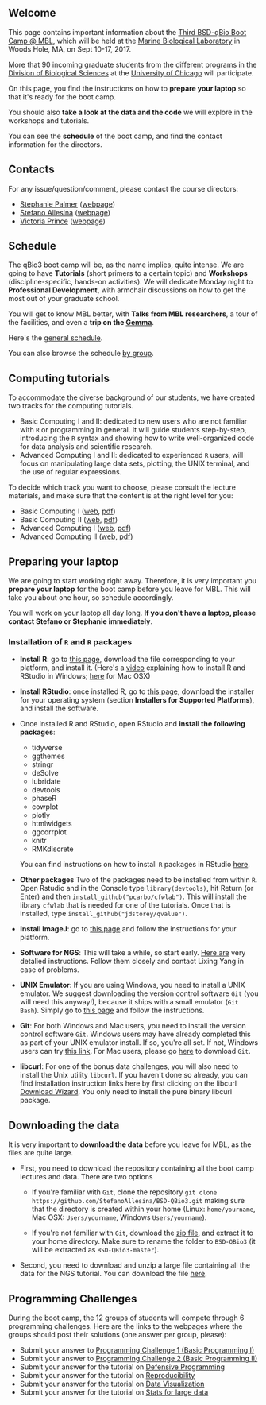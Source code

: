 ## Welcome

This page contains important information about the [Third BSD-qBio Boot Camp @ MBL](https://biosciences.uchicago.edu/content/mbl-bootcamp-2017), which will be held at the [Marine Biological Laboratory](http://www.mbl.edu/) in Woods Hole, MA, on Sept 10-17, 2017.

More that 90 incoming graduate students from the different programs in the [Division of Biological Sciences](https://biosciences.uchicago.edu) at the [University of Chicago](http://www.uchicago.edu) will participate.

On this page, you find the instructions on how to **prepare your laptop** so that it's ready for the boot camp.

You should also **take a look at the data and the code** we will explore in the workshops and tutorials.

You can see the **schedule** of the boot camp, and find the contact information for the directors.

## Contacts

For any issue/question/comment, please contact the course directors:

*   [Stephanie Palmer](mailto:sepalmer@uchicago.edu?Subject=Help%20BSD%20QBio) ([webpage](http://http//palmerlab.uchicago.edu))
*   [Stefano Allesina](mailto:sallesina@uchicago.edu?Subject=Help%20BSD%20QBio) ([webpage](http://allesinalab.uchicago.edu/))
*   [Victoria Prince](mailto:vprince@uchicago.edu?Subject=Help%20BSD%20QBio) ([webpage](https://princelab-sites.uchicago.edu/))

## Schedule

The qBio3 boot camp will be, as the name implies, quite intense. We are going to have **Tutorials** (short primers to a certain topic) and **Workshops** (discipline-specific, hands-on activities). We will dedicate Monday night to **Professional Development**, with armchair discussions on how to get the most out of your graduate school.

You will get to know MBL better, with **Talks from MBL researchers**, a tour of the facilities, and even a **trip on the [Gemma](http://www.sciencemetropolis.com/wp-content/uploads/2008/06/img_0782.jpg)**.

Here's the [general schedule](https://github.com/StefanoAllesina/BSD-QBio3/raw/master/schedule/GeneralSchedule.pdf).

You can also browse the schedule [by group](https://github.com/StefanoAllesina/BSD-QBio3/tree/master/schedule).

## Computing tutorials

To accommodate the diverse background of our students, we have created two tracks for the computing tutorials.

*   Basic Computing I and II: dedicated to new users who are not familiar with `R` or programming in general. It will guide students step-by-step, introducing the `R` syntax and showing how to write well-organized code for data analysis and scientific research.
*   Advanced Computing I and II: dedicated to experienced `R` users, will focus on manipulating large data sets, plotting, the UNIX terminal, and the use of regular expressions.

To decide which track you want to choose, please consult the lecture materials, and make sure that the content is at the right level for you:

*   Basic Computing I ([web](https://github.com/StefanoAllesina/BSD-QBio3/blob/master/tutorials/basic_computing_1/code/basic_computing_1.Rmd), [pdf](https://github.com/StefanoAllesina/BSD-QBio3/raw/master/tutorials/basic_computing_1/code/basic_computing_1.pdf))
*   Basic Computing II ([web](https://github.com/StefanoAllesina/BSD-QBio3/blob/master/tutorials/basic_computing_2/code/basic_computing_2.Rmd), [pdf](https://github.com/StefanoAllesina/BSD-QBio3/raw/master/tutorials/basic_computing_2/code/basic_computing_2.pdf))
*   Advanced Computing I ([web](https://github.com/StefanoAllesina/BSD-QBio3/blob/master/tutorials/advanced_computing_1/code/advanced_computing_1.Rmd), [pdf](https://github.com/StefanoAllesina/BSD-QBio2/raw/master/tutorials/advanced_computing_1/code/advanced_computing_1.pdf))
*   Advanced Computing II ([web](https://github.com/StefanoAllesina/BSD-QBio3/blob/master/tutorials/advanced_computing_2/code/advanced_computing_2.Rmd), [pdf](https://github.com/StefanoAllesina/BSD-QBio2/raw/master/tutorials/advanced_computing_2/code/advanced_computing_2.pdf))

## Preparing your laptop

We are going to start working right away. Therefore, it is very important you **prepare your laptop** for the boot camp before you leave for MBL. This will take you about one hour, so schedule accordingly.

You will work on your laptop all day long. **If you don't have a laptop, please contact Stefano or Stephanie immediately**.

### Installation of `R` and `R` packages

*   **Install R**: go to [this page](https://cran.rstudio.com/), download the file corresponding to your platform, and install it. (Here's a [video](https://www.youtube.com/watch?v=5ZbjUEg4a1g) explaining how to install R and RStudio in Windows; [here](https://www.youtube.com/watch?v=5rp9bkc68y0) for Mac OSX)

*   **Install RStudio**: once installed R, go to [this page](https://www.rstudio.com/products/rstudio/download2/), download the installer for your operating system (section **Installers for Supported Platforms**), and install the software.

*   Once installed R and RStudio, open RStudio and **install the following packages**:

    *   tidyverse
    *   ggthemes
    *   stringr
    *   deSolve
    *   lubridate
    *   devtools
    *   phaseR
    *   cowplot
    *   plotly
    *   htmlwidgets
    *   ggcorrplot
    *   knitr
    *   RMKdiscrete

    You can find instructions on how to install `R` packages in RStudio [here](https://www.youtube.com/watch?v=3RWb5U3X-T8).

* **Other packages** Two of the packages need to be installed from within `R`. Open Rstudio and in the Console type `library(devtools)`, hit Return (or Enter) and then `install_github("pcarbo/cfwlab")`. This will install the library `cfwlab` that is needed for one of the tutorials. Once that is installed,  type `install_github("jdstorey/qvalue")`.

* **Install ImageJ**: go to [this page](http://imagej.net/Fiji/Downloads) and follow the instructions for your platform.

* **Software for NGS**: This will take a while, so start early. [Here are](https://github.com/StefanoAllesina/BSD-QBio3/blob/master/workshops/yang/NGS_workshop_software_installation.pdf) very detalied instructions. Follow them closely and contact Lixing Yang in case of problems.  

* **UNIX Emulator**: If you are using Windows, you need to install a UNIX emulator. We suggest downloading the version control software `Git` (you will need this anyway!), because it ships with a small emulator (`Git Bash`). Simply go to [this page](https://git-scm.com/download/win) and follow the instructions.

* **Git**: For both Windows and Mac users, you need to install the version control software `Git`. Windows users may have already completed this as part of your UNIX emulator install. If so, you're all set. If not, Windows users can try [this link](https://git-for-windows.github.io/). For Mac users, please go [here](https://git-scm.com/download/mac) to download `Git`.

* **libcurl**: For one of the bonus data challenges, you will also need to install the Unix utility `libcurl`. If you haven't done so already, you can find installation instruction links here by first clicking on the libcurl [Download Wizard](https://curl.haxx.se/dlwiz/?type=lib). You only need to install the pure binary libcurl package.

## Downloading the data

It is very important to **download the data** before you leave for MBL, as the files are quite large. 

*   First, you need to download the repository containing all the boot camp lectures and data. There are two options

    *   If you're familiar with `Git`, clone the repository
        `git clone https://github.com/StefanoAllesina/BSD-QBio3.git`
        making sure that the directory is created within your home (Linux: `home/yourname`, Mac OSX: `Users/yourname`, Windows `Users/yourname`).

     *   If you're not familiar with `Git`, download the [zip file](https://github.com/StefanoAllesina/BSD-QBio3/archive/master.zip), and extract it to your home directory. Make sure to rename the folder to `BSD-QBio3` (it will be extracted as `BSD-QBio3-master`).

*  Second, you need to download and unzip a large file containing all the data for the NGS tutorial. You can download the file [here](https://www.dropbox.com/s/kq7duts6i2heiup/ngs_workshop.zip?dl=0).

## Programming Challenges

During the boot camp, the 12 groups of students will compete through 6 programming challenges. Here are the links to the webpages where the groups should post their solutions (one answer per group, please):

* Submit your answer to [Programming Challenge 1 (Basic Programming I)](https://docs.google.com/forms/d/e/1FAIpQLSfrBRpsQc7XefhrUxHmm8W43SHfIxK-AtRUhEYjgaA_JD8TyQ/viewform?usp=sf_link)
* Submit your answer to [Programming Challenge 2 (Basic Programming II)](https://docs.google.com/forms/d/e/1FAIpQLSf7aPH54rKd3Jn17sdSvtc_iB__0TEf2nioQb4iQiysCv18NQ/viewform?usp=sf_link)
* Submit your answer for the tutorial on [Defensive Programming](https://docs.google.com/forms/d/e/1FAIpQLSd1MdL5enuJjKLmhNN4KJCNKglzt8QSuHjQEjjhzpVbRUBeQg/viewform?usp=sf_link)
* Submit your answer for the tutorial on [Reproducibility](https://goo.gl/forms/kmHCkM6BYgBSVMuw2)
* Submit your answer for the tutorial on [Data Visualization](https://docs.google.com/forms/d/e/1FAIpQLSdY54V7vUjOVbd76I1E3pRMLznfiI1kXW7obmdrl7gQxPyEcA/viewform?usp=sf_link)
* Submit your answer for the tutorial on [Stats for large data](https://docs.google.com/forms/d/e/1FAIpQLSf_fXbqPfhNZYUwcSTu_ZBNGJkBBoxoepr280KPjy7Kn_wjXw/viewform?usp=sf_link)



